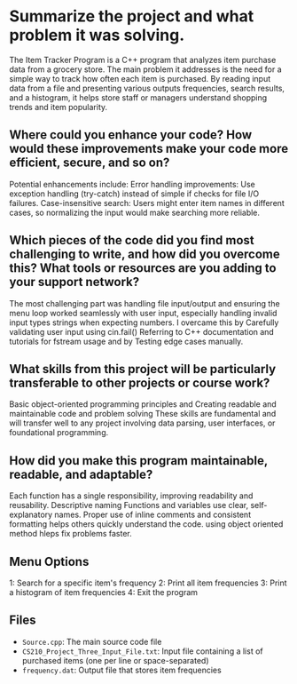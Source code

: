 # Summarize the project and what problem it was solving.
The Item Tracker Program is a C++ program that analyzes item purchase data from a grocery store. The main problem it addresses is the need for a simple way to track how often each item is purchased. By reading input data from a file and presenting various outputs frequencies, search results, and a histogram, it helps store staff or managers understand shopping trends and item popularity.

## Where could you enhance your code? How would these improvements make your code more efficient, secure, and so on?

Potential enhancements include:
Error handling improvements: Use exception handling (try-catch) instead of simple if checks for file I/O failures.
Case-insensitive search: Users might enter item names in different cases, so normalizing the input would make searching more reliable.

## Which pieces of the code did you find most challenging to write, and how did you overcome this? What tools or resources are you adding to your support network?

The most challenging part was handling file input/output and ensuring the menu loop worked seamlessly with user input, especially handling invalid input types strings when expecting numbers. I overcame this by Carefully validating user input using cin.fail() Referring to C++ documentation and tutorials for fstream usage and by Testing edge cases manually.

## What skills from this project will be particularly transferable to other projects or course work?

Basic object-oriented programming principles and Creating readable and maintainable code and problem solving
These skills are fundamental and will transfer well to any project involving data parsing, user interfaces, or foundational programming.

## How did you make this program maintainable, readable, and adaptable?

Each function has a single responsibility, improving readability and reusability. Descriptive naming Functions and variables use clear, self-explanatory names.
Proper use of inline comments and consistent formatting helps others quickly understand the code. using object oriented method hleps fix problems faster.


## Menu Options

1: Search for a specific item's frequency
2: Print all item frequencies
3: Print a histogram of item frequencies
4: Exit the program


## Files

- `Source.cpp`: The main source code file
- `CS210_Project_Three_Input_File.txt`: Input file containing a list of purchased items (one per line or space-separated)
- `frequency.dat`: Output file that stores item frequencies



